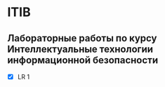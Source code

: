 # ITIB
 
 ## Лабораторные работы по курсу Интеллектуальные технологии информационной безопасности

- [x] LR 1
